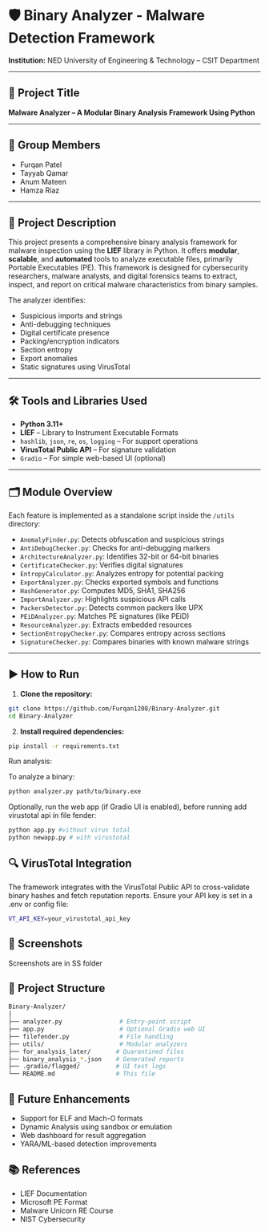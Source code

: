 # 🛡️ Binary Analyzer - Malware Detection Framework

**Institution:** NED University of Engineering & Technology – CSIT Department  

---

## 📌 Project Title

**Malware Analyzer – A Modular Binary Analysis Framework Using Python**

---

## 👥 Group Members

- Furqan Patel     
- Tayyab Qamar     
- Anum Mateen    
- Hamza Riaz      

---

## 📝 Project Description

This project presents a comprehensive binary analysis framework for malware inspection using the **LIEF** library in Python. It offers **modular**, **scalable**, and **automated** tools to analyze executable files, primarily Portable Executables (PE). This framework is designed for cybersecurity researchers, malware analysts, and digital forensics teams to extract, inspect, and report on critical malware characteristics from binary samples.

The analyzer identifies:
- Suspicious imports and strings
- Anti-debugging techniques
- Digital certificate presence
- Packing/encryption indicators
- Section entropy
- Export anomalies
- Static signatures using VirusTotal

---

## 🛠️ Tools and Libraries Used

- **Python 3.11+**
- **LIEF** – Library to Instrument Executable Formats
- `hashlib`, `json`, `re`, `os`, `logging` – For support operations
- **VirusTotal Public API** – For signature validation
- `Gradio` – For simple web-based UI (optional)

---

## 🗂️ Module Overview

Each feature is implemented as a standalone script inside the `/utils` directory:

- `AnomalyFinder.py`: Detects obfuscation and suspicious strings
- `AntiDebugChecker.py`: Checks for anti-debugging markers
- `ArchitectureAnalyzer.py`: Identifies 32-bit or 64-bit binaries
- `CertificateChecker.py`: Verifies digital signatures
- `EntropyCalculator.py`: Analyzes entropy for potential packing
- `ExportAnalyzer.py`: Checks exported symbols and functions
- `HashGenerator.py`: Computes MD5, SHA1, SHA256
- `ImportAnalyzer.py`: Highlights suspicious API calls
- `PackersDetector.py`: Detects common packers like UPX
- `PEiDAnalyzer.py`: Matches PE signatures (like PEiD)
- `ResourceAnalyzer.py`: Extracts embedded resources
- `SectionEntropyChecker.py`: Compares entropy across sections
- `SignatureChecker.py`: Compares binaries with known malware strings

---

## ▶️ How to Run

1. **Clone the repository:**

```bash
git clone https://github.com/Furqan1208/Binary-Analyzer.git
cd Binary-Analyzer
```

2. **Install required dependencies:**

```bash
pip install -r requirements.txt
```

Run analysis:

To analyze a binary:

```bash
python analyzer.py path/to/binary.exe
```

Optionally, run the web app (if Gradio UI is enabled), before running add virustotal api in file fender:

```bash
python app.py #vithout virus total
python newapp.py # with virustotal
```

## 🔍 VirusTotal Integration
The framework integrates with the VirusTotal Public API to cross-validate binary hashes and fetch reputation reports.
Ensure your API key is set in a .env or config file:

```bash
VT_API_KEY=your_virustotal_api_key
```

## 📸 Screenshots
Screenshots are in SS folder


## 📁 Project Structure
```bash
Binary-Analyzer/
│
├── analyzer.py                # Entry-point script
├── app.py                     # Optional Gradio web UI
├── filefender.py              # File handling
├── utils/                     # Modular analyzers
├── for_analysis_later/       # Quarantined files
├── binary_analysis_*.json    # Generated reports
├── .gradio/flagged/          # UI test logs
└── README.md                 # This file
```

## 🔄 Future Enhancements
- Support for ELF and Mach-O formats
- Dynamic Analysis using sandbox or emulation
- Web dashboard for result aggregation
- YARA/ML-based detection improvements

## 📚 References
- LIEF Documentation
- Microsoft PE Format
- Malware Unicorn RE Course
- NIST Cybersecurity
